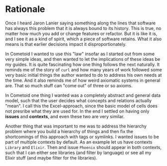 # Rationale

Once I heard Jaron Lanier saying something along the lines that
software has always this problem that it is always bound to its history. This is true, no matter how much you add or change features or refactor. But it is like it is, and I see it as a kind of spirit, which a piece of software retains. What it also means is that earlier decisions impact it disproportionately.

In Cometoid I wanted to use this "law" insofar as I started out from some very simple ideas, 
and then wanted to let the implications of these ideas be my guides. It is quite fascinating how one
thing follows the next naturally. It reminds me of the story of `curl` and how many years of work followed
some very basic initial things the author wanted to do to address his own needs at the time. And it also reminds
me of how weird axiomatic systems in general are. That so much stuff can "come out" of three or so axioms.

In Cometoid one thing I wanted was a completely abstract and general data model, such that the user
decides what concepts and relations actually "mean". I call this the Excel-approach, since the basic model
of cells does not presribe what they are used for. In the end I settled on having only **issues** and **contexts**,
and even these two are very similar.

Another thing that was important to me was to address the hierarchy problem where you build a hierarchy of things and then fix the shortcomings of this approach with tags or symlinks. I wanted issues to be part of multiple contexts by default. As an example let us have contexts `Library` and `Elixir`. Then and issue `Phoenix` should appear in both contexts, such that I can either see libraries (and filter by language) or see all my Elixir stuff (and maybe filter for the libraries).
